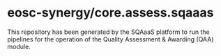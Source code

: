 <!--
SPDX-FileCopyrightText: Copyright contributors to the Software Quality Assurance as a Service (SQAaaS) project <sqaaas@ibergrid.eu>

SPDX-License-Identifier: GPL-3.0-only
-->

# eosc-synergy/core.assess.sqaaas
This repository has been generated by the SQAaaS platform to run the pipelines
for the operation of the
Quality Assessment & Awarding (QAA)
module.